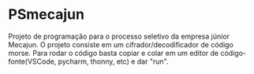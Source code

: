 # PSmecajun
Projeto de programação para o processo seletivo da empresa júnior Mecajun. O projeto consiste em um cifrador/decodificador de código morse.
Para rodar o código basta copiar e colar em um editor de código-fonte(VSCode, pycharm, thonny, etc) e dar "run".
